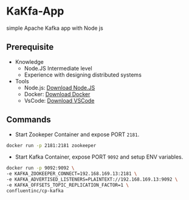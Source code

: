 # KaKfa-App
simple Apache Kafka app with Node js

## Prerequisite
- Knowledge
  - Node.JS Intermediate level
  - Experience with designing distributed systems
- Tools
  - Node.js: [Download Node.JS](https://nodejs.org/en)
  - Docker: [Download Docker](https://www.docker.com)
  - VsCode: [Download VSCode](https://code.visualstudio.com)

## Commands
- Start Zookeper Container and expose PORT `2181`.
```bash
docker run -p 2181:2181 zookeeper
```
- Start Kafka Container, expose PORT `9092` and setup ENV variables.
```bash
docker run -p 9092:9092 \
-e KAFKA_ZOOKEEPER_CONNECT=192.168.169.13:2181 \
-e KAFKA_ADVERTISED_LISTENERS=PLAINTEXT://192.168.169.13:9092 \
-e KAFKA_OFFSETS_TOPIC_REPLICATION_FACTOR=1 \
confluentinc/cp-kafka
```
